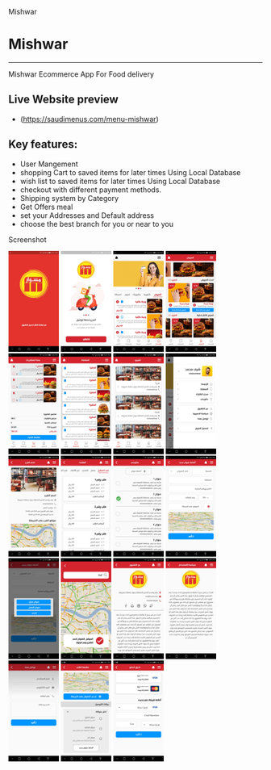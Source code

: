 Mishwar
# Mishwar


-----------
Mishwar Ecommerce App For Food delivery  

Live Website preview
-----------
* (https://saudimenus.com/menu-mishwar) 

 Key features: 
-----------
* User Mangement
* shopping Cart to saved items for later times Using Local Database
* wish list to saved items for later times Using Local Database
* checkout with different payment methods.
* Shipping system by Category 
* Get Offers meal
* set your Addresses and Default address 
* choose the best branch for you or near to you 

Screenshot
<p>
  <img src="Screenshot_20210313-213750.jpg" width="100",height="150" />
   <img src="Screenshot_20210313-213757.jpg" width="100",height="150" />
    <img src="Screenshot_20210313-213828.jpg" width="100",height="150" />
     <img src="Screenshot_20210313-213838.jpg" width="100",height="150" />
      <img src="Screenshot_20210313-213847.jpg" width="100",height="150" />
       <img src="Screenshot_20210313-213904.jpg" width="100",height="150" />
        <img src="Screenshot_20210313-213912.jpg" width="100",height="150" />
         <img src="Screenshot_20210313-213924.jpg" width="100",height="150" />
          <img src="Screenshot_20210313-213933.jpg" width="100",height="150" />
           <img src="Screenshot_20210313-213943.jpg" width="100",height="150" />
            <img src="Screenshot_20210313-213955.jpg" width="100",height="150" />
             <img src="Screenshot_20210313-214002.jpg" width="100",height="150" />
              <img src="Screenshot_20210313-214008.jpg" width="100",height="150" />
               <img src="Screenshot_20210313-214018.jpg" width="100",height="150" />
                <img src="Screenshot_20210313-214029.jpg" width="100",height="150" />
                 <img src="Screenshot_20210313-214037.jpg" width="100",height="150" />
                  <img src="Screenshot_20210313-214042.jpg" width="100",height="150" />
                   <img src="Screenshot_20210313-214121.jpg" width="100",height="150" />
                    <img src="Screenshot_20210313-214132.jpg" width="100",height="150" /></p>
                    
